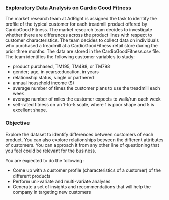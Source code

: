 ### Exploratory Data Analysis on Cardio Good Fitness

The market research team at AdRight is assigned the task to identify the profile of the typical customer for each treadmill product offered by CardioGood Fitness. 
The market research team decides to investigate whether there are differences across the product lines with respect to customer characteristics. 
The team decides to collect data on individuals who purchased a treadmill at a CardioGoodFitness retail store during the prior three months. 
The data are stored in the CardioGoodFitness.csv file. 
The team identifies the following customer variables to study: 
- product purchased, TM195, TM498, or TM798
- gender; age, in years;education, in years
- relationship status, single or partnered
- annual household income ($)
- average number of times the customer plans to use the treadmill each week
- average number of miles the customer expects to walk/run each week
- self-rated fitness on an 1-to-5 scale, where 1 is poor shape and 5 is excellent shape.

### Objective
Explore the dataset to identify differences between customers of each product. You can also explore relationships between the different attributes of customers. You can approach it from any other line of questioning that you feel could be relevant for the business.

You are expected to do the following :
- Come up with a customer profile (characteristics of a customer) of the different products
- Perform uni-variate and multi-variate analyses
- Generate a set of insights and recommendations that will help the company in targeting new customers
